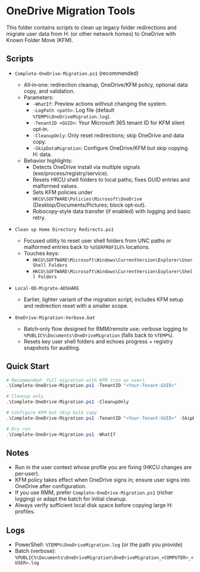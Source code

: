 # OneDrive Migration Tools

This folder contains scripts to clean up legacy folder redirections and migrate user data from H: (or other network homes) to OneDrive with Known Folder Move (KFM).

## Scripts

- `Complete-OneDrive-Migration.ps1` (recommended)
  - All‑in‑one: redirection cleanup, OneDrive/KFM policy, optional data copy, and validation.
  - Parameters:
    - `-WhatIf`: Preview actions without changing the system.
    - `-LogPath <path>`: Log file (default `%TEMP%\OneDriveMigration.log`).
    - `-TenantID <GUID>`: Your Microsoft 365 tenant ID for KFM silent opt‑in.
    - `-CleanupOnly`: Only reset redirections; skip OneDrive and data copy.
    - `-SkipDataMigration`: Configure OneDrive/KFM but skip copying H: data.
  - Behavior highlights:
    - Detects OneDrive install via multiple signals (exe/process/registry/service).
    - Resets HKCU shell folders to local paths; fixes GUID entries and malformed values.
    - Sets KFM policies under `HKCU\SOFTWARE\Policies\Microsoft\OneDrive` (Desktop/Documents/Pictures; block opt‑out).
    - Robocopy‑style data transfer (if enabled) with logging and basic retry.

- `Clean up Home Directory Redirects.ps1`
  - Focused utility to reset user shell folders from UNC paths or malformed entries back to `%USERPROFILE%` locations.
  - Touches keys:
    - `HKCU\SOFTWARE\Microsoft\Windows\CurrentVersion\Explorer\User Shell Folders`
    - `HKCU\SOFTWARE\Microsoft\Windows\CurrentVersion\Explorer\Shell Folders`

- `Local-OD-Migrate-ADSHARE`
  - Earlier, lighter variant of the migration script; includes KFM setup and redirection reset with a smaller scope.

- `OneDrive-Migration-Verbose.bat`
  - Batch‑only flow designed for RMM/remote use; verbose logging to `%PUBLIC%\Documents\OneDriveMigration` (falls back to `%TEMP%`).
  - Resets key user shell folders and echoes progress + registry snapshots for auditing.

## Quick Start

```powershell
# Recommended: full migration with KFM (run as user)
.\Complete-OneDrive-Migration.ps1 -TenantID "<Your-Tenant-GUID>"

# Cleanup only
.\Complete-OneDrive-Migration.ps1 -CleanupOnly

# Configure KFM but skip bulk copy
.\Complete-OneDrive-Migration.ps1 -TenantID "<Your-Tenant-GUID>" -SkipDataMigration

# Dry run
.\Complete-OneDrive-Migration.ps1 -WhatIf
```

## Notes

- Run in the user context whose profile you are fixing (HKCU changes are per‑user).
- KFM policy takes effect when OneDrive signs in; ensure user signs into OneDrive after configuration.
- If you use RMM, prefer `Complete-OneDrive-Migration.ps1` (richer logging) or adapt the batch for initial cleanup.
- Always verify sufficient local disk space before copying large H: profiles.

## Logs

- PowerShell: `%TEMP%\OneDriveMigration.log` (or the path you provide)
- Batch (verbose): `%PUBLIC%\Documents\OneDriveMigration\OneDriveMigration_<COMPUTER>_<USER>.log`

